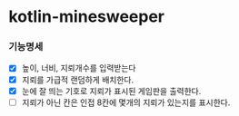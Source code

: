 # kotlin-minesweeper

### 기능명세
- [x] 높이, 너비, 지뢰개수를 입력받는다
- [x] 지뢰를 가급적 랜덤하게 배치한다.
- [x] 눈에 잘 띄는 기호로 지뢰가 표시된 게임판을 출력한다.
- [ ] 지뢰가 아닌 칸은 인접 8칸에 몇개의 지뢰가 있는지를 표시한다.